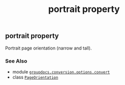 ﻿---
title: portrait property
second_title: GroupDocs.Conversion for Python via .NET API References
description: 
type: docs
weight: 70
url: /python-net/groupdocs.conversion.options.convert/pageorientation/portrait/
is_root: false
---

## portrait property


Portrait page orientation (narrow and tall).

### See Also
* module [`groupdocs.conversion.options.convert`](../../)
* class [`PageOrientation`](/conversion/python-net/groupdocs.conversion.options.convert/pageorientation)
